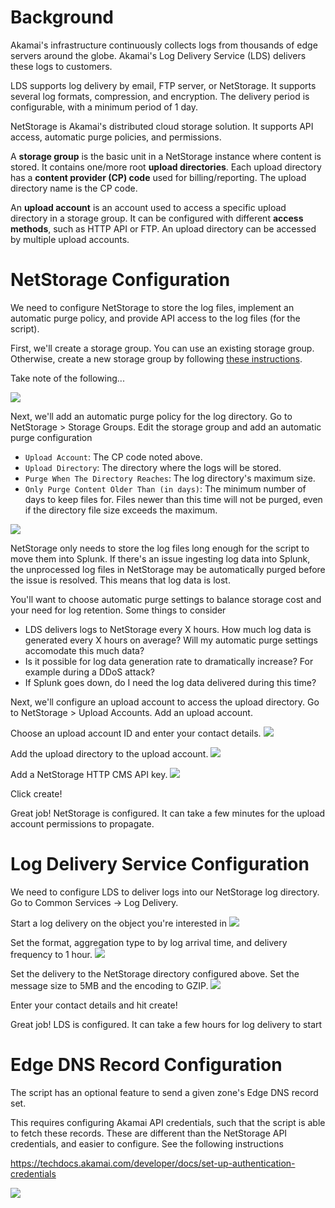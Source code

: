 
Background
==========

Akamai's infrastructure continuously collects logs from thousands of edge servers around the globe. Akamai's 
Log Delivery Service (LDS) delivers these logs to customers.

LDS supports log delivery by email, FTP server, or NetStorage. It supports several log formats, compression, and 
encryption. The delivery period is configurable, with a minimum period of 1 day. 

NetStorage is Akamai's distributed cloud storage solution. It supports API access, automatic purge policies, 
and permissions.

A **storage group** is the basic unit in a NetStorage instance where content is stored. It contains one/more root
**upload directories**. Each upload directory has a **content provider (CP) code** used for billing/reporting. The
upload directory name is the CP code.

An **upload account** is an account used to access a specific upload directory in a storage group. It can be configured
with different **access methods**, such as HTTP API or FTP. An upload directory can be accessed by multiple upload 
accounts.


NetStorage Configuration
========================

We need to configure NetStorage to store the log files, implement an automatic purge policy, and provide API access
to the log files (for the script). 

First, we'll create a storage group. You can use an existing storage group. Otherwise, create a new storage group 
by following [these instructions](https://techdocs.akamai.com/netstorage/docs/create-a-storage-group).

Take note of the following...

![](./images/ns_storage_group.jpg)

Next, we'll add an automatic purge policy for the log directory. Go to NetStorage > Storage Groups. Edit the storage 
group and add an automatic purge configuration
- `Upload Account`: The CP code noted above.
- `Upload Directory`: The directory where the logs will be stored.
- `Purge When The Directory Reaches`: The log directory's maximum size. 
- `Only Purge Content Older Than (in days)`: The minimum number of days to keep files for. Files newer than this 
    time will not be purged, even if the directory file size exceeds the maximum.

![](./images/ns_auto_purge.jpg)

NetStorage only needs to store the log files long enough for the script to move them into Splunk. If there's an issue 
ingesting log data into Splunk, the unprocessed log files in NetStorage may be automatically purged before the issue is 
resolved. This means that log data is lost. 

You'll want to choose automatic purge settings to balance storage cost and your need for log retention. Some things to 
consider
- LDS delivers logs to NetStorage every X hours. How much log data is generated every X hours on average? Will my
  automatic purge settings accomodate this much data?
- Is it possible for log data generation rate to dramatically increase? For example during a DDoS attack?
- If Splunk goes down, do I need the log data delivered during this time? 

Next, we'll configure an upload account to access the upload directory. Go to NetStorage > Upload Accounts. Add an
upload account. 

Choose an upload account ID and enter your contact details.
![](./images/ns_upload_1.jpg)

Add the upload directory to the upload account.
![](./images/ns_upload_2.jpg)

Add a NetStorage HTTP CMS API key.
![](./images/ns_upload_3.jpg)

Click create!

Great job! NetStorage is configured. It can take a few minutes for the upload account permissions to propagate.

Log Delivery Service Configuration
==================================

We need to configure LDS to deliver logs into our NetStorage log directory. Go to 
Common Services -> Log Delivery.

Start a log delivery on the object you're interested in
![](./images/lds_start.jpg)

Set the format, aggregation type to by log arrival time, and delivery frequency to 1 hour.
![](./images/lds_1.jpg)

Set the delivery to the NetStorage directory configured above. Set the message size to 5MB and the encoding to GZIP.
![](./images/lds_2.jpg)

Enter your contact details and hit create!


Great job! LDS is configured. It can take a few hours for log delivery to start


Edge DNS Record Configuration
============================

The script has an optional feature to send a given zone's Edge DNS record set.

This requires configuring Akamai API credentials, such that the script is able to fetch these records. These are 
different than the NetStorage API credentials, and easier to configure. See the following instructions

https://techdocs.akamai.com/developer/docs/set-up-authentication-credentials

![](./images/api_cred.jpg)